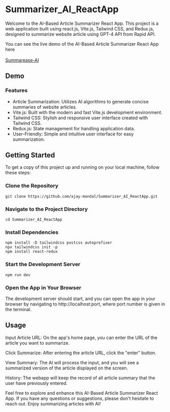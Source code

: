 # Summarizer_AI_ReactApp

Welcome to the AI-Based Article Summarizer React App. This project is a web application built using react.js, Vite.js, Tailwind CSS, and Redux.js, designed to summarize website article using GPT-4 API from Rapid API.

You can see the live demo of the AI-Based Article Summarizer React App here <br/><br/>
<a href="https://summarease-ai.netlify.app/">Summarease-AI</a>

## Demo


### Features
- Article Summarization: Utilizes AI algorithms to generate concise summaries of website articles.
- Vite.js: Built with the modern and fast Vite.js development environment.
- Tailwind CSS: Stylish and responsive user interface created with Tailwind CSS.
- Redux.js: State management for handling application data.
- User-Friendly: Simple and intuitive user interface for easy summarization.

## Getting Started
To get a copy of this project up and running on your local machine, follow these steps:

### Clone the Repository

```
git clone https://github.com/ajay-mandal/Summarizer_AI_ReactApp.git

```
### Navigate to the Project Directory
```
cd Summarizer_AI_ReactApp
```
### Install Dependencies
```
npm install -D tailwindcss postcss autoprefixer
npx tailwindcss init -p
npm install react-redux
```
### Start the Development Server
```
npm run dev
```

### Open the App in Your Browser

The development server should start, and you can open the app in your browser by navigating to http://localhost:port, where port number is given in the terminal.


## Usage
Input Article URL: On the app's home page, you can enter the URL of the article you want to summarize.

Click Summarize: After entering the article URL, click the "enter" button.

View Summary: The AI will process the input, and you will see a summarized version of the article displayed on the screen.

History: The webapp will keep the record of all article summary that the user have previously entered.



Feel free to explore and enhance this AI-Based Article Summarizer React App. If you have any questions or suggestions, please don't hesitate to reach out. Enjoy summarizing articles with AI!
